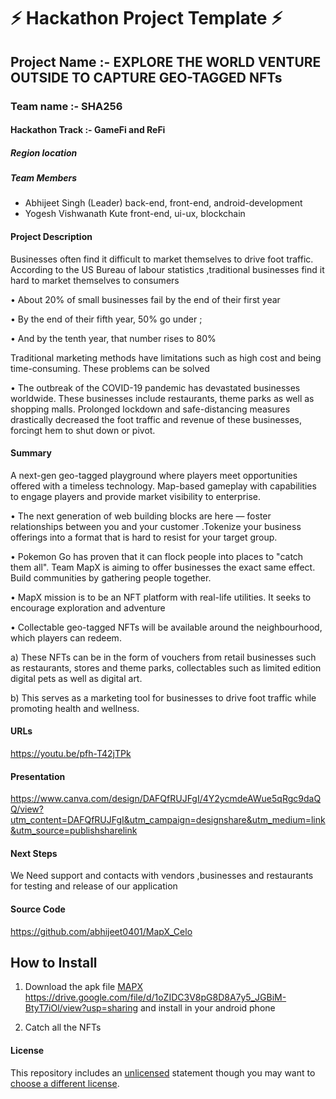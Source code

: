 
# ⚡ Hackathon Project Template ⚡


## Project Name :- EXPLORE THE WORLD VENTURE OUTSIDE TO CAPTURE GEO-TAGGED NFTs
### Team name :- SHA256
#### Hackathon Track :- GameFi and ReFi

##### Region location

##### Team Members
- Abhijeet Singh (Leader) back-end, front-end, android-development
- Yogesh Vishwanath Kute front-end, ui-ux, blockchain

#### Project Description
Businesses often find it difficult to market themselves to drive foot traffic. According to the US Bureau of labour statistics ,traditional businesses find it hard to market themselves to consumers

• About 20% of small businesses fail by the end of their first year

• By the end of their fifth year, 50% go under ;

•  And by the tenth year, that number rises to 80%

Traditional marketing methods have limitations such as high cost and being time-consuming. These problems can be solved

 • The outbreak of the COVID-19 pandemic has devastated businesses worldwide. These businesses include restaurants, theme parks as well as shopping malls. Prolonged lockdown and safe-distancing measures drastically decreased the foot traffic and revenue of these businesses, forcingt hem to shut down or pivot.

#### Summary
A next-gen geo-tagged playground where players meet opportunities offered with a timeless technology. Map-based gameplay with capabilities to engage players and provide market visibility to enterprise.

  • The next generation of web building blocks are here — foster relationships between you and your customer .Tokenize your business offerings into a format that is hard to resist for your target group.


  • Pokemon Go has proven that it can flock people into places to "catch them all". Team MapX is aiming to offer businesses the exact same effect. Build communities by gathering people together.


  • MapX mission is to be an NFT platform with real-life utilities. It seeks to encourage exploration and adventure

  • Collectable geo-tagged NFTs will be available around the neighbourhood, which players can redeem.

a) These NFTs can be in the form of vouchers from retail businesses such as restaurants, stores and theme parks, collectables such as limited edition digital pets as well as digital art.

b) This serves as a marketing tool for businesses to drive foot traffic while promoting health and wellness.

#### URLs
https://youtu.be/pfh-T42jTPk

#### Presentation
https://www.canva.com/design/DAFQfRUJFgI/4Y2ycmdeAWue5qRgc9daQQ/view?utm_content=DAFQfRUJFgI&utm_campaign=designshare&utm_medium=link&utm_source=publishsharelink

#### Next Steps
We Need support and contacts with vendors ,businesses and restaurants for testing and release of  our application 

#### Source Code
https://github.com/abhijeet0401/MapX_Celo



## How to Install 
1) Download the apk file [MAPX](https://drive.google.com/file/d/1oZIDC3V8pG8D8A7y5_JGBiM-BtyT7iOl/view?usp=sharing) https://drive.google.com/file/d/1oZIDC3V8pG8D8A7y5_JGBiM-BtyT7iOl/view?usp=sharing and install in your android phone 

2) Catch all the NFTs


#### License
This repository includes an [unlicensed](http://unlicense.org/) statement though you may want to [choose a different license](https://choosealicense.com/).
